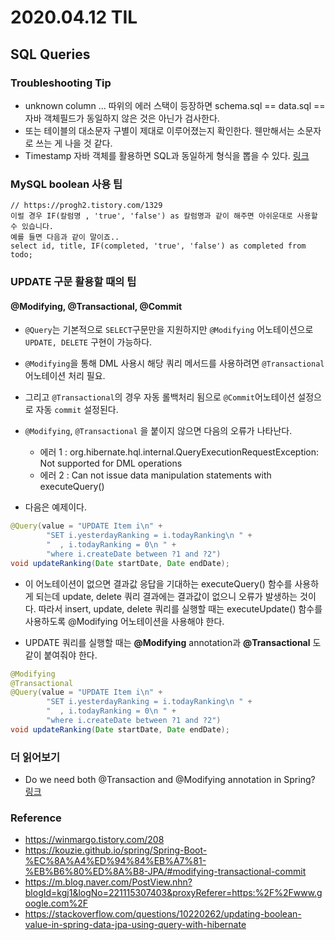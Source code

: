 # 2020.04.12 TIL

## SQL Queries

### Troubleshooting Tip

* unknown column ... 따위의 에러 스택이 등장하면 schema.sql == data.sql == 자바 객체필드가 동일하지 않은 것은 아닌가 검사한다.
* 또는 테이블의 대소문자 구별이 제대로 이루어졌는지 확인한다. 웬만해서는 소문자로 쓰는 게 나을 것 같다.
* Timestamp 자바 객체를 활용하면 SQL과 동일하게 형식을 뽑을 수 있다. [링크](https://docs.oracle.com/javase/8/docs/api/java/sql/Timestamp.html)

### MySQL boolean 사용 팁

```text
// https://progh2.tistory.com/1329
이럴 경우 IF(칼럼명 , 'true', 'false') as 칼럼명과 같이 해주면 아쉬운대로 사용할 수 있습니다. 
예를 들면 다음과 같이 말이죠..
select id, title, IF(completed, 'true', 'false') as completed from todo;
```

### UPDATE 구문 활용할 때의 팁

#### @Modifying, @Transactional, @Commit

* `@Query`는 기본적으로 `SELECT`구문만을 지원하지만 `@Modifying` 어노테이션으로 `UPDATE, DELETE` 구현이 가능하다.

* `@Modifying`을 통해 DML 사용시 해당 쿼리 메서드를 사용하려면 `@Transactional` 어노테이션 처리 필요.

* 그리고 `@Transactional`의 경우 자동 롤백처리 됨으로 `@Commit`어노테이션 설정으로 자동 `commit` 설정된다.
* ```@Modifying```, ```@Transactional``` 을 붙이지 않으면 다음의 오류가 나타난다.
  * 에러 1 : org.hibernate.hql.internal.QueryExecutionRequestException: Not supported for DML operations
  * 에러 2 : Can not issue data manipulation statements with executeQuery()
* 다음은 예제이다.

```java
@Query(value = "UPDATE Item i\n" +
        "SET i.yesterdayRanking = i.todayRanking\n " +
        "  , i.todayRanking = 0\n " +
        "where i.createDate between ?1 and ?2")
void updateRanking(Date startDate, Date endDate);
```

* 이 어노테이션이 없으면 결과값 응답을 기대하는 executeQuery() 함수를 사용하게 되는데 update, delete 쿼리 결과에는 결과값이 없으니 오류가 발생하는 것이다. 따라서 insert, update, delete 쿼리를 실행할 때는 executeUpdate() 함수를 사용하도록 @Modifying 어노테이션을 사용해야 한다.

* UPDATE 쿼리를 실행할 때는 **@Modifying** annotation과 **@Transactional** 도 같이 붙여줘야 한다.

```java
@Modifying
@Transactional
@Query(value = "UPDATE Item i\n" +
        "SET i.yesterdayRanking = i.todayRanking\n " +
        "  , i.todayRanking = 0\n " +
        "where i.createDate between ?1 and ?2")
void updateRanking(Date startDate, Date endDate);
```

### 더 읽어보기

* Do we need both @Transaction and @Modifying annotation in Spring? [링크](https://stackoverflow.com/questions/48314475/do-we-need-both-transaction-and-modifying-annotation-in-spring)

### Reference

* https://winmargo.tistory.com/208
* https://kouzie.github.io/spring/Spring-Boot-%EC%8A%A4%ED%94%84%EB%A7%81-%EB%B6%80%ED%8A%B8-JPA/#modifying-transactional-commit
* https://m.blog.naver.com/PostView.nhn?blogId=kgj1&logNo=221115307403&proxyReferer=https:%2F%2Fwww.google.com%2F
* https://stackoverflow.com/questions/10220262/updating-boolean-value-in-spring-data-jpa-using-query-with-hibernate